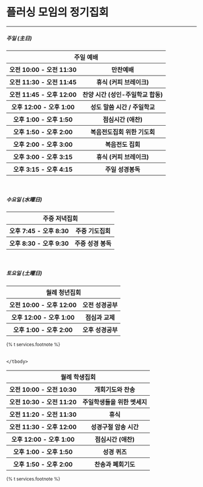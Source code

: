 <h1 class="text-center">플러싱 모임의 정기집회</h1>

<hr class="dark">

<h5 class="text-center">주일 (主日)</h5>

<table class="table table-sm table-text">
    <thead align="center">
        <th colspan="2">주일 예배</th>
    </thead>
    <tbody>
        <tr>
            <th class="w-50">오전 10:00 - 오전 11:30</th>
            <th class="w-50">만찬예배</th>
        </tr>
        <tr>
            <th class="w-50">오전 11:30 - 오전 11:45</th>
            <th class="w-50">휴식 (커피 브레이크)</th>
        </tr>
        <tr>
            <th class="w-50">오전 11:45 - 오후 12:00</th>
            <th class="w-50">찬양 시간 (성인-주일학교 합동)</th>
        </tr>
        <tr>
            <th class="w-50">오후 12:00 - 오후 1:00</th>
            <th class="w-50">성도 말씀 시간 / 주일학교</th>
        </tr>
        <tr>
            <th class="w-50">오후 1:00 - 오후 1:50</th>
            <th class="w-50">점심시간 (애찬)</th>
        </tr>
        <tr>
            <th class="w-50">오후 1:50 - 오후 2:00</th>
            <th class="w-50">복음전도집회 위한 기도회	</th>
        </tr>
        <tr>
            <th class="w-50">오후 2:00 - 오후 3:00</th>
            <th class="w-50">복음전도 집회</th>
        </tr>
        <tr>
            <th class="w-50">오후 3:00 - 오후 3:15</th>
            <th class="w-50">휴식 (커피 브레이크)</th>
        </tr>
        <tr>
            <th class="w-50">오후 3:15 - 오후 4:15</th>
            <th class="w-50">주일 성경봉독</th>
        </tr>
    </tbody>
</table>

<br>

<h5 class="text-center">수요일 (水曜日)</h5>

<table class="table table-sm table-text">
    <thead align="center">
        <th colspan="2">주중 저녁집회</th>
    </thead>
    <tbody>
        <tr>
            <th class="w-50">오후 7:45 - 오후 8:30</th>
            <th class="w-50">주중 기도집회</th>
        </tr>
        <tr>
            <th class="w-50">오후 8:30 - 오후 9:30</th>
            <th class="w-50">주중 성경 봉독</th>
        </tr>
    </tbody>
</table>

<br>

<h5 class="text-center">토요일 (土曜日)</h5>

<table class="table table-sm table-text">
    <thead align="center">
        <th colspan="2">월례 청년집회</th>
    </thead>
    <tbody>
        <tr>
            <th class="w-50">오전 10:00 - 오후 12:00</th>
            <th class="w-50">오전 성경공부</th>
        </tr>
        <tr>
            <th class="w-50">오후 12:00 - 오후 1:00</th>
            <th class="w-50">점심과 교제</th>
        </tr>
        <tr>
            <th class="w-50">오후 1:00 - 오후 2:00</th>
            <th class="w-50">오후 성경공부</th>
        </tr>
    </tbody>
</table>
<div class="text-center"><small>{% t services.footnote %}</small></div>

<br>

<table class="table table-sm table-text">
    <thead align="center">
        <th colspan="2">월례 학생집회</th>
    </thead>
    <tbody>
        <tr>
            <th class="w-50">오전 10:00 - 오전 10:30</th>
            <th class="w-50">개회기도와 찬송</th>
        </tr>
        <tr>
            <th class="w-50">오전 10:30 - 오전 11:20</th>
            <th class="w-50">주일학생들을 위한 멧세지</th>
        </tr>
        <tr>
            <th class="w-50">오전 11:20 - 오전 11:30</th>
            <th class="w-50">휴식</th>
        </tr>
        <tr>
            <th class="w-50">오전 11:30 - 오후 12:00</th>
            <th class="w-50">성경구절 암송 시간</th>
        </tr>
        <tr>
            <th class="w-50">오후 12:00 - 오후 1:00</th>
            <th class="w-50">점심시간 (애찬)</th>
        </tr>
        <tr>
            <th class="w-50">오후 1:00 - 오후 1:50</th>
            <th class="w-50">성경 퀴즈</th>
        </tr>
        <tr>
            <th class="w-50">오후 1:50 - 오후 2:00</th>
            <th class="w-50">찬송과 폐회기도</th>
        </tr>

    </tbody>
</table>
<div class="text-center"><small>{% t services.footnote %}</small></div>
